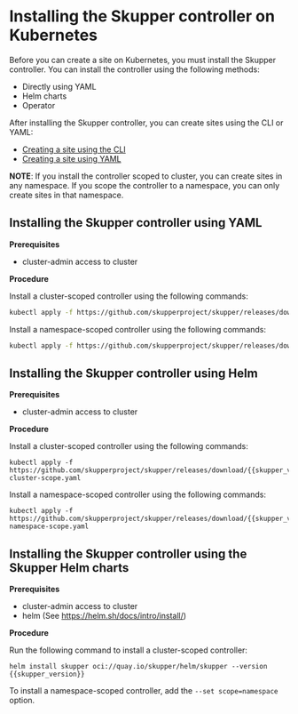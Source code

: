 # Installing the Skupper controller on Kubernetes

Before you can create a site on Kubernetes, you must install the Skupper controller.
You can install the controller using the following methods:

* Directly using YAML
* Helm charts
* Operator

After installing the Skupper controller, you can create sites using the CLI or YAML:

* [Creating a site using the CLI][cli-site]
* [Creating a site using YAML][yaml-site]

[cli-site]: ../kube-cli/site-configuration.html
[yaml-site]: ../kube-yaml/site-configuration.html

**NOTE**: If you install the controller scoped to cluster, you can create sites in any namespace.
If you scope the controller to a namespace, you can only create sites in that namespace.

## Installing the Skupper controller using YAML

**Prerequisites**

* cluster-admin access to cluster

**Procedure**

Install a cluster-scoped controller using the following commands:

```bash
kubectl apply -f https://github.com/skupperproject/skupper/releases/download/{{skupper_version}}/skupper-cluster-scope.yaml
```

Install a namespace-scoped controller using the following commands:

```bash
kubectl apply -f https://github.com/skupperproject/skupper/releases/download/{{skupper_version}}/skupper-namespace-scope.yaml
```

## Installing the Skupper controller using Helm

**Prerequisites**

* cluster-admin access to cluster

**Procedure**

Install a cluster-scoped controller using the following commands:

```
kubectl apply -f https://github.com/skupperproject/skupper/releases/download/{{skupper_version}}/skupper-cluster-scope.yaml
```

Install a namespace-scoped controller using the following commands:

```
kubectl apply -f https://github.com/skupperproject/skupper/releases/download/{{skupper_version}}/skupper-namespace-scope.yaml
```

## Installing the Skupper controller using the Skupper Helm charts

**Prerequisites**

* cluster-admin access to cluster
* helm (See https://helm.sh/docs/intro/install/)


**Procedure**

Run the following command to install a cluster-scoped controller:

```
helm install skupper oci://quay.io/skupper/helm/skupper --version {{skupper_version}}
```
To install a namespace-scoped controller, add the `--set scope=namespace` option.

<!--
## Installing the Skupper controller using the Skupper Operator

**Prerequisites**

* cluster-admin access to cluster
* OpenShift

**Procedure**

1. Navigate to the **OperatorHub** in the **Administrator** view.
2. Search for `Skupper`, provided by `Skupper project`.
3. Select **stable-2.0** from **Channel**.
4. Select the latest **Version**.
5. Click **Install**.
-->
